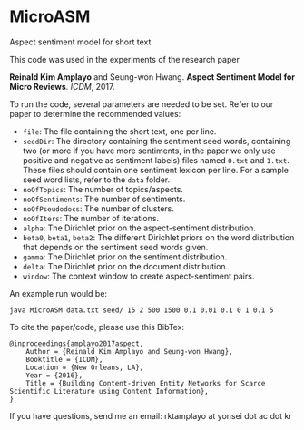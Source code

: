 # MicroASM
Aspect sentiment model for short text

This code was used in the experiments of the research paper

**Reinald Kim Amplayo** and Seung-won Hwang. **Aspect Sentiment Model for Micro Reviews**. _ICDM_, 2017.

To run the code, several parameters are needed to be set. Refer to our paper to determine the recommended values:
- `file`: The file containing the short text, one per line.
- `seedDir`: The directory containing the sentiment seed words, containing two (or more if you have more sentiments, in the paper we only use positive and negative as sentiment labels) files named `0.txt` and `1.txt`. These files should contain one sentiment lexicon per line. For a sample seed word lists, refer to the `data` folder.
- `noOfTopics`: The number of topics/aspects.
- `noOfSentiments`: The number of sentiments.
- `noOfPseudodocs`: The number of clusters.
- `noOfIters`: The number of iterations.
- `alpha`: The Dirichlet prior on the aspect-sentiment distribution.
- `beta0`, `beta1`, `beta2`: The different Dirichlet priors on the word distribution that depends on the sentiment seed words given.
- `gamma`: The Dirichlet prior on the sentiment distribution.
- `delta`: The Dirichlet prior on the document distribution.
- `window`: The context window to create aspect-sentiment pairs.

An example run would be:

`java MicroASM data.txt seed/ 15 2 500 1500 0.1 0.01 0.1 0 1 0.1 5`

To cite the paper/code, please use this BibTex:

```
@inproceedings{amplayo2017aspect,
	Author = {Reinald Kim Amplayo and Seung-won Hwang},
	Booktitle = {ICDM},
	Location = {New Orleans, LA},
	Year = {2016},
	Title = {Building Content-driven Entity Networks for Scarce Scientific Literature using Content Information},
}
```

If you have questions, send me an email: rktamplayo at yonsei dot ac dot kr
